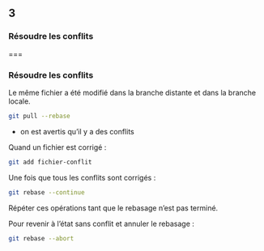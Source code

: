 <!-- .slide: data-background-image="images/git-logo.png" data-background-size="800px" class="chapter" -->
## 3
### Résoudre les conflits


===


<!-- .slide: class="slide" -->
### Résoudre les conflits

Le même fichier a été modifié dans la branche distante et dans la branche locale.


```bash
git pull --rebase
```
 - on est avertis qu’il y a des conflits

Quand un fichier est corrigé :
```bash
git add fichier-conflit
```

Une fois que tous les conflits sont corrigés :
```bash
git rebase --continue
```

Répéter ces opérations tant que le rebasage n’est pas terminé.

Pour revenir à l’état sans conflit et annuler le rebasage :
```bash
git rebase --abort
```